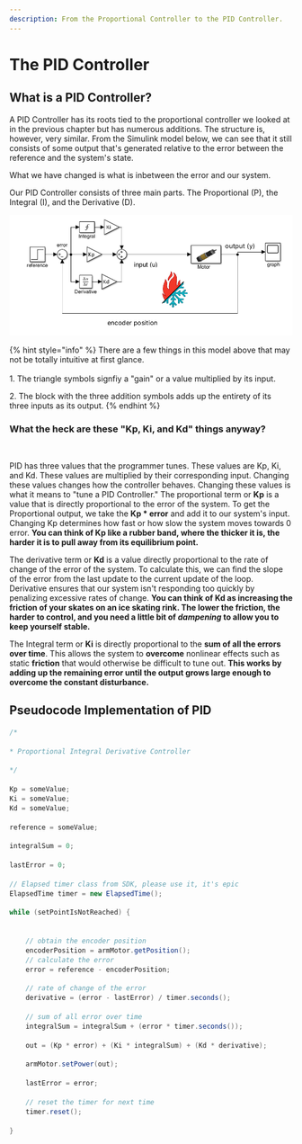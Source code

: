 ```yaml
---
description: From the Proportional Controller to the PID Controller.
---
```


# The PID Controller

## What is a PID Controller?

A PID Controller has its roots tied to the proportional controller we looked at in the previous chapter but has numerous additions. The structure is, however, very similar. From the Simulink model below, we can see that it still consists of some output that's generated relative to the error between the reference and the system's state.

What we have changed is what is inbetween the error and our system.

Our PID Controller consists of three main parts. The Proportional (P), the Integral (I), and the Derivative (D).

![Simulink Model of a PID Controller](../.gitbook/assets/screen-shot-2021-04-10-at-10.54.39-pm.png)



{% hint style="info" %}
There are a few things in this model above that may not be totally intuitive at first glance. \
\
1\. The triangle symbols signfiy a "gain" or a value multiplied by its input.

2\. The block with the three addition symbols adds up the entirety of its three inputs as its output.
{% endhint %}



### What the heck are these "Kp, Ki, and Kd" things anyway?

‌

PID has three values that the programmer tunes. These values are Kp, Ki, and Kd. These values are multiplied by their corresponding input. Changing these values changes how the controller behaves. Changing these values is what it means to "tune a PID Controller." The proportional term or **Kp** is a value that is directly proportional to the error of the system. To get the Proportional output, we take the **Kp \* error** and add it to our system's input. Changing Kp determines how fast or how slow the system moves towards 0 error. **You can think of Kp like a rubber band, where the thicker it is, the harder it is to pull away from its equilibrium point.**

The derivative term or **Kd** is a value directly proportional to the rate of change of the error of the system. To calculate this, we can find the slope of the error from the last update to the current update of the loop. Derivative ensures that our system isn't responding too quickly by penalizing excessive rates of change. **You can think of Kd as increasing the friction of your skates on an ice skating rink. The lower the friction, the harder to control, and you need a little bit of **_**dampening**_** to allow you to keep yourself stable.**

The Integral term or **Ki** is directly proportional to the **sum of all the errors over time**. This allows the system to **overcome** nonlinear effects such as static **friction** that would otherwise be difficult to tune out. **This works by adding up the remaining error until the output grows large enough to overcome the constant disturbance.**

## Pseudocode Implementation of PID

```java
/*

* Proportional Integral Derivative Controller

*/

Kp = someValue;
Ki = someValue;
Kd = someValue;

reference = someValue;

integralSum = 0;

lastError = 0;

// Elapsed timer class from SDK, please use it, it's epic
ElapsedTime timer = new ElapsedTime();

while (setPointIsNotReached) {


    // obtain the encoder position
    encoderPosition = armMotor.getPosition();
    // calculate the error
    error = reference - encoderPosition;

    // rate of change of the error
    derivative = (error - lastError) / timer.seconds();

    // sum of all error over time
    integralSum = integralSum + (error * timer.seconds());

    out = (Kp * error) + (Ki * integralSum) + (Kd * derivative);

    armMotor.setPower(out);

    lastError = error;

    // reset the timer for next time
    timer.reset();

}
```

